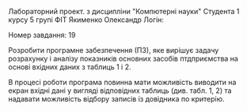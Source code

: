 Лабораторний проект.
з дисципліни "Компютерні науки"
Студента 1 курсу 5 групі ФІТ
Якименко Олександр
Логін: 

Номер завдання: 19

Розробити програмне забезпечення (ПЗ), яке вирішує задачу розрахунку і аналізу показників основних
засобів птдприємства на основі вхідних даних з таблиць 1 і 2.

В процесі роботи програма повинна мати можливість виводити на екран вхідні дані у вигляді
відповідних таблиць (див. табл. 1, 2) та надавати можливість відбору записів із довідника по
критерію.
